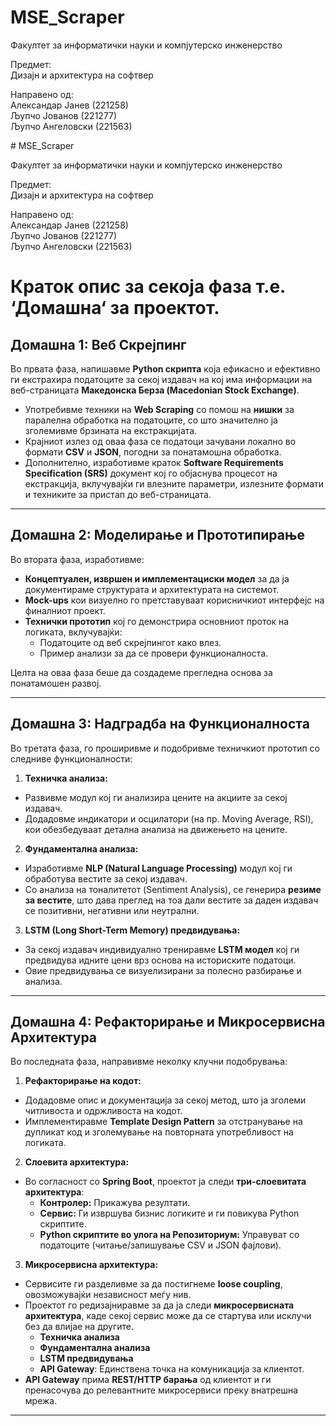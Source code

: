 ﻿# MSE_Scraper

Факултет за информатички науки и компјутерско инженерство
<br />

Предмет:
<br />
Дизаjн и архитектура на софтвер
<br />

Направено од:<br />
Александар Јанев (221258)<br />
Љупчо Јованов (221277)<br />
Љупчо Ангеловски (221563)<br />




﻿# MSE_Scraper

Факултет за информатички науки и компјутерско инженерство
<br />

Предмет:
<br />
Дизаjн и архитектура на софтвер
<br />

Направено од:<br />
Александар Јанев (221258)<br />
Љупчо Јованов (221277)<br />
Љупчо Ангеловски (221563)<br />


# Краток опис за секоја фаза т.е. ‘Домашна‘ за проектот.

## Домашна 1: Веб Скрејпинг

Во првата фаза, напишавме **Python скрипта** која ефикасно и ефективно ги екстрахира податоците за секој издавач на кој има информации на веб-страницата **Македонска Берза (Macedonian Stock Exchange)**.

- Употребивме техники на **Web Scraping** со помош на **нишки** за паралелна обработка на податоците, со што значително ја зголемивме брзината на екстракцијата.
- Крајниот излез од оваа фаза се податоци зачувани локално во формати **CSV** и **JSON**, погодни за понатамошна обработка.
- Дополнително, изработивме краток **Software Requirements Specification (SRS)** документ кој го објаснува процесот на екстракција, вклучувајќи ги влезните параметри, излезните формати и техниките за пристап до веб-страницата.

---

## Домашна 2: Моделирање и Прототипирање

Во втората фаза, изработивме:

- **Концептуален, извршен и имплементациски модел** за да ја документираме структурата и архитектурата на системот.
- **Mock-ups** кои визуелно го претставуваат корисничкиот интерфејс на финалниот проект.
- **Технички прототип** кој го демонстрира основниот проток на логиката, вклучувајќи:
  - Податоците од веб скрејпингот како влез.
  - Пример анализи за да се провери функционалноста.

Целта на оваа фаза беше да создадеме прегледна основа за понатамошен развој.

---

## Домашна 3: Надградба на Функционалноста

Во третата фаза, го проширивме и подобривме техничкиот прототип со следниве функционалности:

1. **Техничка анализа:**
- Развивме модул кој ги анализира цените на акциите за секој издавач.
- Додадовме индикатори и осцилатори (на пр. Moving Average, RSI), кои обезбедуваат детална анализа на движењето на цените.

2. **Фундаментална анализа:**
- Изработивме **NLP (Natural Language Processing)** модул кој ги обработува вестите за секој издавач.
- Со анализа на тоналитетот (Sentiment Analysis), се генерира **резиме за вестите**, што дава преглед на тоа дали вестите за даден издавач се позитивни, негативни или неутрални.

3. **LSTM (Long Short-Term Memory) предвидувања:**
- За секој издавач индивидуално трениравме **LSTM модел** кој ги предвидува идните цени врз основа на историските податоци.
- Овие предвидувања се визуелизирани за полесно разбирање и анализа.

---

## Домашна 4: Рефакторирање и Микросервисна Архитектура

Во последната фаза, направивме неколку клучни подобрувања:

1. **Рефакторирање на кодот:**
- Додадовме опис и документација за секој метод, што ја зголеми читливоста и одржливоста на кодот.
- Имплементиравме **Template Design Pattern** за отстранување на дупликат код и зголемување на повторната употребливост на логиката.

2. **Слоевита архитектура:**
- Во согласност со **Spring Boot**, проектот ја следи **три-слоевитата архитектура**:
  - **Контролер:** Прикажува резултати.
  - **Сервис:** Ги извршува бизнис логиките и ги повикува Python скриптите.
  - **Python скриптите во улога на Репозиториум:** Управуват со податоците (читање/запишување CSV и JSON фајлови).

3. **Микросервисна архитектура:**
- Сервисите ги разделивме за да постигнеме **loose coupling**, овозможувајќи независност меѓу нив.
- Проектот го редизајниравме за да ја следи **микросервисната архитектура**, каде секој сервис може да се стартува или исклучи без да влијае на другите.
  - **Техничка анализа**
  - **Фундаментална анализа**
  - **LSTM предвидувања**
  - **API Gateway**: Единствена точка на комуникација за клиентот.
- **API Gateway** прима **REST/HTTP барања** од клиентот и ги пренасочува до релевантните микросервиси преку внатрешна мрежа.

---








